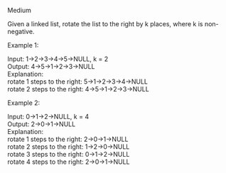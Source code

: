 Medium

Given a linked list, rotate the list to the right by k places, where k is non-negative.

Example 1:

Input: 1->2->3->4->5->NULL, k = 2  
Output: 4->5->1->2->3->NULL  
Explanation:  
rotate 1 steps to the right: 5->1->2->3->4->NULL  
rotate 2 steps to the right: 4->5->1->2->3->NULL

Example 2:

Input: 0->1->2->NULL, k = 4  
Output: 2->0->1->NULL  
Explanation:  
rotate 1 steps to the right: 2->0->1->NULL  
rotate 2 steps to the right: 1->2->0->NULL  
rotate 3 steps to the right: 0->1->2->NULL  
rotate 4 steps to the right: 2->0->1->NULL

